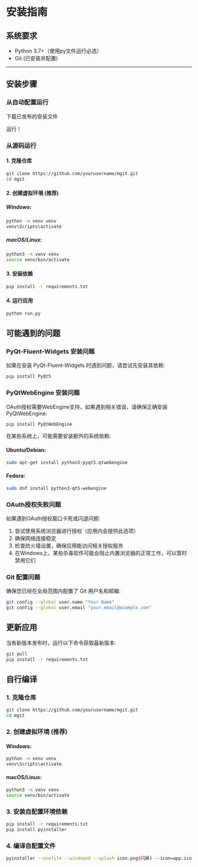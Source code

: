 # 安装指南

## 系统要求

- Python 3.7+（使用py文件运行必选）
- Git (已安装并配置)

---


## 安装步骤


### 从自动配置运行


下载已发布的安装文件

运行！


### 从源码运行

#### 1. 克隆仓库

```bash
git clone https://github.com/yourusername/mgit.git
cd mgit
```

#### 2. 创建虚拟环境 (推荐)

##### Windows:

```cmd
python -m venv venv
venv\Scripts\activate
```

##### macOS/Linux:

```bash
python3 -m venv venv
source venv/bin/activate
```

#### 3. 安装依赖

```bash
pip install -r requirements.txt
```

#### 4. 运行应用

```bash
python run.py
```

## 可能遇到的问题

### PyQt-Fluent-Widgets 安装问题

如果在安装 PyQt-Fluent-Widgets 时遇到问题，请尝试先安装其依赖:

```bash
pip install PyQt5
```

### PyQtWebEngine 安装问题

OAuth授权需要WebEngine支持，如果遇到相关错误，请确保正确安装PyQtWebEngine:

```bash
pip install PyQtWebEngine
```

在某些系统上，可能需要安装额外的系统依赖:

#### Ubuntu/Debian:
```bash
sudo apt-get install python3-pyqt5.qtwebengine
```

#### Fedora:
```bash
sudo dnf install python3-qt5-webengine
```

### OAuth授权失败问题

如果遇到OAuth授权窗口卡死或闪退问题:

1. 尝试使用系统浏览器进行授权（应用内会提供此选项）
2. 确保网络连接稳定
3. 检查防火墙设置，确保应用能访问相关授权服务
4. 在Windows上，某些杀毒软件可能会阻止内置浏览器的正常工作，可以暂时禁用它们

### Git 配置问题

确保您已经在全局范围内配置了 Git 用户名和邮箱:

```bash
git config --global user.name "Your Name"
git config --global user.email "your.email@example.com"
```

## 更新应用

当有新版本发布时，运行以下命令获取最新版本:

```bash
git pull
pip install -r requirements.txt
``` 

## 自行编译

### 1. 克隆仓库

```bash
git clone https://github.com/yourusername/mgit.git
cd mgit
```

### 2. 创建虚拟环境 (推荐)

#### Windows:

```cmd
python -m venv venv
venv\Scripts\activate
```

#### macOS/Linux:

```bash
python3 -m venv venv
source venv/bin/activate
```

### 3. 安装自配置环境依赖

```bash
pip install -r requirements.txt
pip install pyinstaller
```

### 4.  编译自配置文件
```bash
pyinstaller --onefile --windowed --splash icon.png(闪屏) --icon=app.ico(图标) start.py
```
